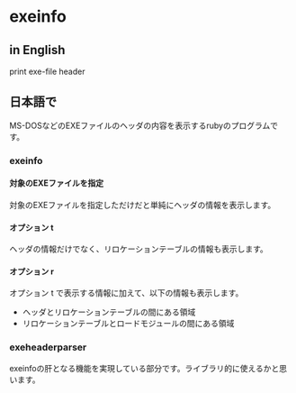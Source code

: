 # exeinfo

## in English
print exe-file header

## 日本語で
MS-DOSなどのEXEファイルのヘッダの内容を表示するrubyのプログラムです。

### exeinfo
#### 対象のEXEファイルを指定
対象のEXEファイルを指定しただけだと単純にヘッダの情報を表示します。

#### オプション t
ヘッダの情報だけでなく、リロケーションテーブルの情報も表示します。

#### オプション r
オプション t で表示する情報に加えて、以下の情報も表示します。
- ヘッダとリロケーションテーブルの間にある領域
- リロケーションテーブルとロードモジュールの間にある領域

### exeheaderparser
exeinfoの肝となる機能を実現している部分です。ライブラリ的に使えるかと思います。
